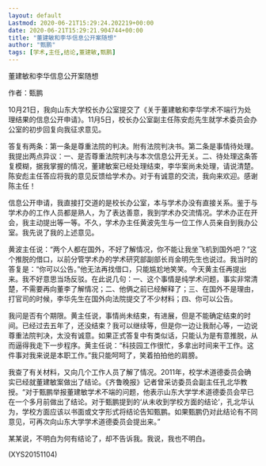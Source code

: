 ```yaml
---
layout: default
Lastmod: 2020-06-21T15:29:24.202219+00:00
date: 2020-06-21T15:29:21.904744+00:00
title: "董建敏和李华信息公开案随想"
author: "甄鹏"
tags: [学术,主任,结论,董建敏,甄鹏]
---
```


董建敏和李华信息公开案随想

作者：甄鹏

10月21日，我向山东大学校长办公室提交了《关于董建敏和李华学术不端行为处理结果的信息公开申请》。11月5日，校长办公室副主任陈安彪先生就学术委员会办公室的初步回复向我征求意见。

答复有两条：第一条是尊重法院的判决。附有法院判决书。第二条是事情待处理。我提出两点异议：一、是否尊重法院判决与本次信息公开无关。二、待处理这条答复模糊，据我掌握的情况，董建敏案已经处理结束，李华案尚未处理，请说清楚。陈安彪主任答应将我的意见反馈给学术办。对于有诚意的交流，我向来欢迎。感谢陈主任！

信息公开申请，我直接打交道的是校长办公室，本与学术办没有直接关系。鉴于与学术办的工作人员都是熟人，为了表达善意，我到学术办交流情况。学术办正在开会，我主动提出等一等。不久，学术办主任黄波先生与一位工作人员亲自到我办公室。我先说了我的上述意见。

黄波主任说：“两个人都在国外，不好了解情况，你不能让我坐飞机到国外吧？”这个推脱的借口，以前分管学术办的学术研究部副部长肖金明先生也说过。我当时的答复是：“你可以公告。”他无法再找借口，只能尴尬地笑笑。今天黄主任再提出来。我不好意思当场反驳。在此说几句：一、这个事情是纯学术问题，事实非常清楚，不需要再向董李了解情况；二、他俩之前已经解释了；三、在国外不是理由，打官司的时候，李华先生在国外向法院提交了不少材料；四、你可以公告。

我问是否有个期限。黄主任说，事情尚未结束，有进展，但是不能确定结束的时间。已经过去五年了，还没结束？我可以继续等，但是你一边让我耐心等，一边说尊重法院判决，太没有诚意。如果正式答复中有类似话，只能认为是有意推脱，从而逼得我走下一步程序。黄主任说：“科技园工作很忙，多拿出时间来干工作。这件事对我来说是本职工作。”我只能呵呵了，笑着拍拍他的肩膀。

我查了有关材料，又向几个工作人员了解了情况。2011年，校学术道德委员会确实已经就董建敏案做出了结论。《齐鲁晚报》记者曾采访委员会副主任孔北华教授。“对于甄鹏举报董建敏学术不端的问题，他表示山东大学学术道德委员会早已在一个多月前做出了结论。对于甄鹏提到的‘从未收到学校方面的结论’，孔北华认为，学校方面应该以书面或文字形式将结论告知甄鹏。如果甄鹏仍对此结论有不同意见，可再次向山东大学学术道德委员会提出来。”

某某说，不明白为何有结论了，却不告诉我。我说，我也不明白。

(XYS20151104)

